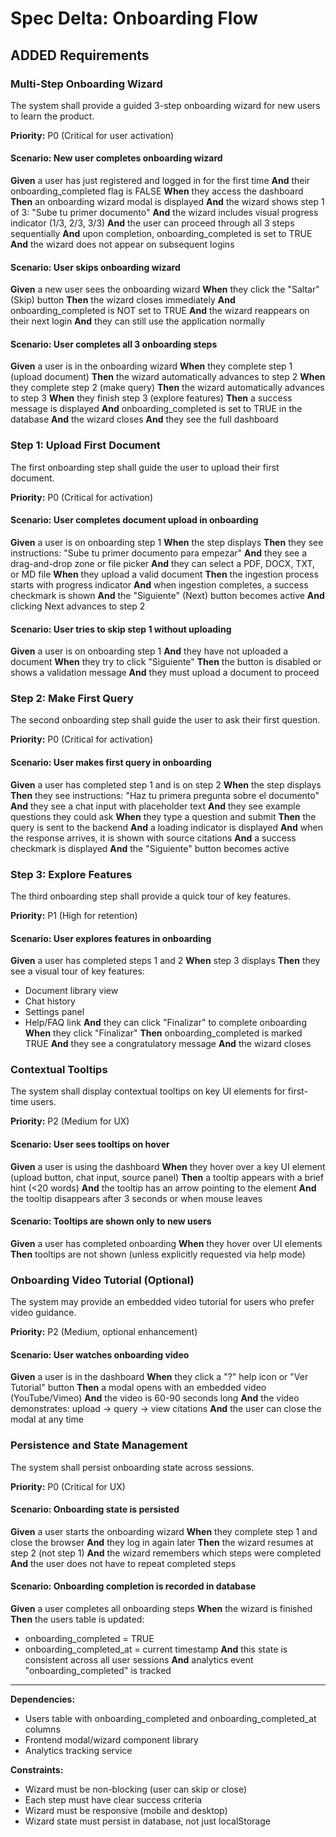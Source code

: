 # Spec Delta: Onboarding Flow

## ADDED Requirements

### Multi-Step Onboarding Wizard

The system shall provide a guided 3-step onboarding wizard for new users to learn the product.

**Priority:** P0 (Critical for user activation)

#### Scenario: New user completes onboarding wizard

**Given** a user has just registered and logged in for the first time
**And** their onboarding_completed flag is FALSE
**When** they access the dashboard
**Then** an onboarding wizard modal is displayed
**And** the wizard shows step 1 of 3: "Sube tu primer documento"
**And** the wizard includes visual progress indicator (1/3, 2/3, 3/3)
**And** the user can proceed through all 3 steps sequentially
**And** upon completion, onboarding_completed is set to TRUE
**And** the wizard does not appear on subsequent logins

#### Scenario: User skips onboarding wizard

**Given** a new user sees the onboarding wizard
**When** they click the "Saltar" (Skip) button
**Then** the wizard closes immediately
**And** onboarding_completed is NOT set to TRUE
**And** the wizard reappears on their next login
**And** they can still use the application normally

#### Scenario: User completes all 3 onboarding steps

**Given** a user is in the onboarding wizard
**When** they complete step 1 (upload document)
**Then** the wizard automatically advances to step 2
**When** they complete step 2 (make query)
**Then** the wizard automatically advances to step 3
**When** they finish step 3 (explore features)
**Then** a success message is displayed
**And** onboarding_completed is set to TRUE in the database
**And** the wizard closes
**And** they see the full dashboard

### Step 1: Upload First Document

The first onboarding step shall guide the user to upload their first document.

**Priority:** P0 (Critical for activation)

#### Scenario: User completes document upload in onboarding

**Given** a user is on onboarding step 1
**When** the step displays
**Then** they see instructions: "Sube tu primer documento para empezar"
**And** they see a drag-and-drop zone or file picker
**And** they can select a PDF, DOCX, TXT, or MD file
**When** they upload a valid document
**Then** the ingestion process starts with progress indicator
**And** when ingestion completes, a success checkmark is shown
**And** the "Siguiente" (Next) button becomes active
**And** clicking Next advances to step 2

#### Scenario: User tries to skip step 1 without uploading

**Given** a user is on onboarding step 1
**And** they have not uploaded a document
**When** they try to click "Siguiente"
**Then** the button is disabled or shows a validation message
**And** they must upload a document to proceed

### Step 2: Make First Query

The second onboarding step shall guide the user to ask their first question.

**Priority:** P0 (Critical for activation)

#### Scenario: User makes first query in onboarding

**Given** a user has completed step 1 and is on step 2
**When** the step displays
**Then** they see instructions: "Haz tu primera pregunta sobre el documento"
**And** they see a chat input with placeholder text
**And** they see example questions they could ask
**When** they type a question and submit
**Then** the query is sent to the backend
**And** a loading indicator is displayed
**And** when the response arrives, it is shown with source citations
**And** a success checkmark is displayed
**And** the "Siguiente" button becomes active

### Step 3: Explore Features

The third onboarding step shall provide a quick tour of key features.

**Priority:** P1 (High for retention)

#### Scenario: User explores features in onboarding

**Given** a user has completed steps 1 and 2
**When** step 3 displays
**Then** they see a visual tour of key features:

- Document library view
- Chat history
- Settings panel
- Help/FAQ link
**And** they can click "Finalizar" to complete onboarding
**When** they click "Finalizar"
**Then** onboarding_completed is marked TRUE
**And** they see a congratulatory message
**And** the wizard closes

### Contextual Tooltips

The system shall display contextual tooltips on key UI elements for first-time users.

**Priority:** P2 (Medium for UX)

#### Scenario: User sees tooltips on hover

**Given** a user is using the dashboard
**When** they hover over a key UI element (upload button, chat input, source panel)
**Then** a tooltip appears with a brief hint (<20 words)
**And** the tooltip has an arrow pointing to the element
**And** the tooltip disappears after 3 seconds or when mouse leaves

#### Scenario: Tooltips are shown only to new users

**Given** a user has completed onboarding
**When** they hover over UI elements
**Then** tooltips are not shown (unless explicitly requested via help mode)

### Onboarding Video Tutorial (Optional)

The system may provide an embedded video tutorial for users who prefer video guidance.

**Priority:** P2 (Medium, optional enhancement)

#### Scenario: User watches onboarding video

**Given** a user is in the dashboard
**When** they click a "?" help icon or "Ver Tutorial" button
**Then** a modal opens with an embedded video (YouTube/Vimeo)
**And** the video is 60-90 seconds long
**And** the video demonstrates: upload → query → view citations
**And** the user can close the modal at any time

### Persistence and State Management

The system shall persist onboarding state across sessions.

**Priority:** P0 (Critical for UX)

#### Scenario: Onboarding state is persisted

**Given** a user starts the onboarding wizard
**When** they complete step 1 and close the browser
**And** they log in again later
**Then** the wizard resumes at step 2 (not step 1)
**And** the wizard remembers which steps were completed
**And** the user does not have to repeat completed steps

#### Scenario: Onboarding completion is recorded in database

**Given** a user completes all onboarding steps
**When** the wizard is finished
**Then** the users table is updated:

- onboarding_completed = TRUE
- onboarding_completed_at = current timestamp
**And** this state is consistent across all user sessions
**And** analytics event "onboarding_completed" is tracked

---

**Dependencies:**

- Users table with onboarding_completed and onboarding_completed_at columns
- Frontend modal/wizard component library
- Analytics tracking service

**Constraints:**

- Wizard must be non-blocking (user can skip or close)
- Each step must have clear success criteria
- Wizard must be responsive (mobile and desktop)
- Wizard state must persist in database, not just localStorage
